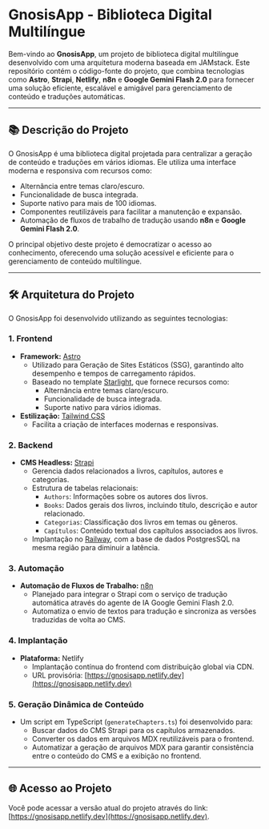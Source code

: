 # GnosisApp - Biblioteca Digital Multilíngue

Bem-vindo ao **GnosisApp**, um projeto de biblioteca digital multilíngue desenvolvido com uma arquitetura moderna baseada em JAMstack. Este repositório contém o código-fonte do projeto, que combina tecnologias como **Astro**, **Strapi**, **Netlify**, **n8n** e **Google Gemini Flash 2.0** para fornecer uma solução eficiente, escalável e amigável para gerenciamento de conteúdo e traduções automáticas.

---

## 📚 Descrição do Projeto

O GnosisApp é uma biblioteca digital projetada para centralizar a geração de conteúdo e traduções em vários idiomas. Ele utiliza uma interface moderna e responsiva com recursos como:

- Alternância entre temas claro/escuro.
- Funcionalidade de busca integrada.
- Suporte nativo para mais de 100 idiomas.
- Componentes reutilizáveis para facilitar a manutenção e expansão.
- Automação de fluxos de trabalho de tradução usando **n8n** e **Google Gemini Flash 2.0**.

O principal objetivo deste projeto é democratizar o acesso ao conhecimento, oferecendo uma solução acessível e eficiente para o gerenciamento de conteúdo multilíngue.

---

## 🛠️ Arquitetura do Projeto

O GnosisApp foi desenvolvido utilizando as seguintes tecnologias:

### **1. Frontend**

- **Framework:** [Astro](https://astro.build/)
  - Utilizado para Geração de Sites Estáticos (SSG), garantindo alto desempenho e tempos de carregamento rápidos.
  - Baseado no template [Starlight](https://starlight.astro.build/), que fornece recursos como:
    - Alternância entre temas claro/escuro.
    - Funcionalidade de busca integrada.
    - Suporte nativo para vários idiomas.
- **Estilização:** [Tailwind CSS](https://tailwindcss.com/)
  - Facilita a criação de interfaces modernas e responsivas.

### **2. Backend**

- **CMS Headless:** [Strapi](https://strapi.io/)
  - Gerencia dados relacionados a livros, capítulos, autores e categorias.
  - Estrutura de tabelas relacionais:
    - `Authors`: Informações sobre os autores dos livros.
    - `Books`: Dados gerais dos livros, incluindo título, descrição e autor relacionado.
    - `Categorias`: Classificação dos livros em temas ou gêneros.
    - `Capítulos`: Conteúdo textual dos capítulos associados aos livros.
  - Implantação no [Railway](https://railway.com), com a base de dados PostgresSQL na mesma região para diminuir a latência.

### **3. Automação**

- **Automação de Fluxos de Trabalho:** [n8n](https://n8n.io/)
  - Planejado para integrar o Strapi com o serviço de tradução automática através do agente de IA Google Gemini Flash 2.0.
  - Automatiza o envio de textos para tradução e sincroniza as versões traduzidas de volta ao CMS.

### **4. Implantação**

- **Plataforma:** Netlify
  - Implantação contínua do frontend com distribuição global via CDN.
  - URL provisória: [https://gnosisapp.netlify.dev](https://gnosisapp.netlify.dev)

### **5. Geração Dinâmica de Conteúdo**

- Um script em TypeScript (`generateChapters.ts`) foi desenvolvido para:
  - Buscar dados do CMS Strapi para os capítulos armazenados.
  - Converter os dados em arquivos MDX reutilizáveis para o frontend.
  - Automatizar a geração de arquivos MDX para garantir consistência entre o conteúdo do CMS e a exibição no frontend.

---

## 🌐 Acesso ao Projeto

Você pode acessar a versão atual do projeto através do link:
[https://gnosisapp.netlify.dev](https://gnosisapp.netlify.dev).
